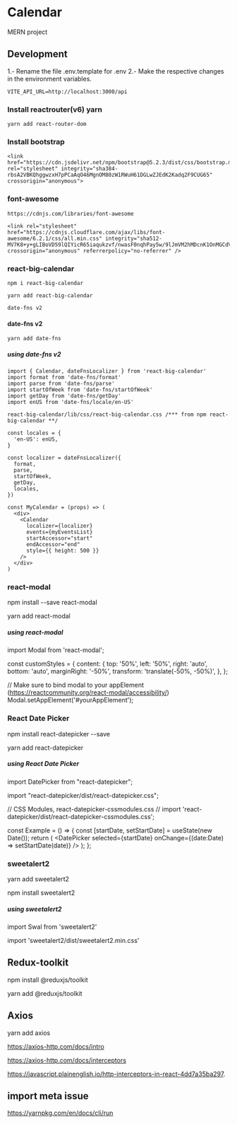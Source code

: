 # Calendar

MERN project

## Development 

1.- Rename the file .env.template for .env
2.- Make the respective changes in the environment variables.

```
VITE_API_URL=http://localhost:3000/api
```

### Install reactrouter(v6) yarn

    yarn add react-router-dom 

### Install bootstrap
    
    <link href="https://cdn.jsdelivr.net/npm/bootstrap@5.2.3/dist/css/bootstrap.min.css" rel="stylesheet" integrity="sha384-rbsA2VBKQhggwzxH7pPCaAqO46MgnOM80zW1RWuH61DGLwZJEdK2Kadq2F9CUG65" crossorigin="anonymous">

### font-awesome

    https://cdnjs.com/libraries/font-awesome

    <link rel="stylesheet" href="https://cdnjs.cloudflare.com/ajax/libs/font-awesome/6.2.1/css/all.min.css" integrity="sha512-MV7K8+y+gLIBoVD59lQIYicR65iaqukzvf/nwasF0nqhPay5w/9lJmVM2hMDcnK1OnMGCdVK+iQrJ7lzPJQd1w==" crossorigin="anonymous" referrerpolicy="no-referrer" />

### react-big-calendar

    npm i react-big-calendar

    yarn add react-big-calendar

    date-fns v2

#### date-fns v2

    yarn add date-fns

##### using date-fns v2

    import { Calendar, dateFnsLocalizer } from 'react-big-calendar'
    import format from 'date-fns/format'
    import parse from 'date-fns/parse'
    import startOfWeek from 'date-fns/startOfWeek'
    import getDay from 'date-fns/getDay'
    import enUS from 'date-fns/locale/en-US'

    react-big-calendar/lib/css/react-big-calendar.css /*** from npm react-big-calendar **/

    const locales = {
      'en-US': enUS,
    }

    const localizer = dateFnsLocalizer({
      format,
      parse,
      startOfWeek,
      getDay,
      locales,
    })

    const MyCalendar = (props) => (
      <div>
        <Calendar
          localizer={localizer}
          events={myEventsList}
          startAccessor="start"
          endAccessor="end"
          style={{ height: 500 }}
        />
      </div>
    )

### react-modal

  npm install --save react-modal
  
  yarn add react-modal

##### using react-modal
  import Modal from 'react-modal';

  const customStyles = {
    content: {
      top: '50%',
      left: '50%',
      right: 'auto',
      bottom: 'auto',
      marginRight: '-50%',
      transform: 'translate(-50%, -50%)',
    },
  };

  // Make sure to bind modal to your appElement (https://reactcommunity.org/react-modal/accessibility/)
  Modal.setAppElement('#yourAppElement');

### React Date Picker

  npm install react-datepicker --save

  yarn add react-datepicker

##### using React Date Picker

  import DatePicker from "react-datepicker";

  import "react-datepicker/dist/react-datepicker.css";

  // CSS Modules, react-datepicker-cssmodules.css
  // import 'react-datepicker/dist/react-datepicker-cssmodules.css';

  const Example = () => {
    const [startDate, setStartDate] = useState(new Date());
    return (
      <DatePicker selected={startDate} onChange={(date:Date) => setStartDate(date)} />
    );
  };

### sweetalert2

  yarn add sweetalert2

  npm install sweetalert2

##### using sweetalert2

  import Swal from 'sweetalert2'

  import 'sweetalert2/dist/sweetalert2.min.css'


## Redux-toolkit
  
  npm install @reduxjs/toolkit

  yarn add @reduxjs/toolkit

## Axios

  yarn add axios

https://axios-http.com/docs/intro

https://axios-http.com/docs/interceptors

 https://javascript.plainenglish.io/http-interceptors-in-react-4dd7a35ba297.

## import meta issue

  https://yarnpkg.com/en/docs/cli/run 